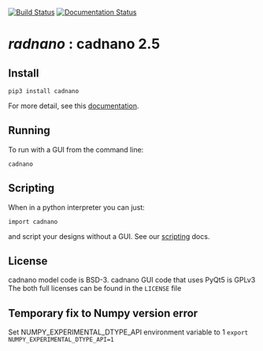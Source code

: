
[![Build Status](https://travis-ci.org/cadnano/cadnano2.5.svg?branch=master)](https://travis-ci.org/cadnano/cadnano2.5) [![Documentation Status](https://readthedocs.org/projects/cadnano/badge/?version=master)](http://cadnano.readthedocs.io/en/master/?badge=master)

# *radnano* : cadnano 2.5

## Install

    pip3 install cadnano

For more detail, see this [documentation](http://cadnano.readthedocs.io/).

## Running

To run with a GUI from the command line:

    cadnano

## Scripting

When in a python interpreter you can just:

    import cadnano

and script your designs without a GUI. See our [scripting](http://cadnano.readthedocs.io/en/master/scripting.html) docs.

## License
cadnano model code is BSD-3.
cadnano GUI code that uses PyQt5 is GPLv3
The both full licenses can be found in the `LICENSE` file

## Temporary fix to Numpy version error

Set NUMPY_EXPERIMENTAL_DTYPE_API environment variable to 1
`export NUMPY_EXPERIMENTAL_DTYPE_API=1`